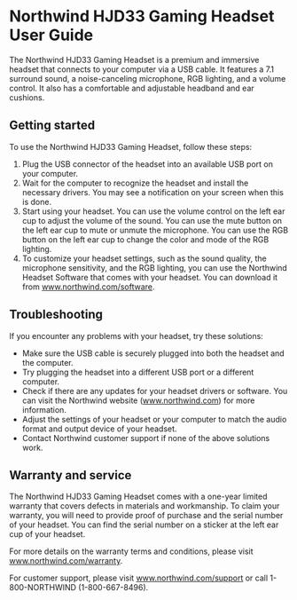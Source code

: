 # Northwind HJD33 Gaming Headset User Guide

The Northwind HJD33 Gaming Headset is a premium and immersive headset that connects to your computer via a USB cable. It features a 7.1 surround sound, a noise-canceling microphone, RGB lighting, and a volume control. It also has a comfortable and adjustable headband and ear cushions.

## Getting started

To use the Northwind HJD33 Gaming Headset, follow these steps:

1. Plug the USB connector of the headset into an available USB port on your computer.
2. Wait for the computer to recognize the headset and install the necessary drivers. You may see a notification on your screen when this is done.
3. Start using your headset. You can use the volume control on the left ear cup to adjust the volume of the sound. You can use the mute button on the left ear cup to mute or unmute the microphone. You can use the RGB button on the left ear cup to change the color and mode of the RGB lighting.
4. To customize your headset settings, such as the sound quality, the microphone sensitivity, and the RGB lighting, you can use the Northwind Headset Software that comes with your headset. You can download it from www.northwind.com/software.

## Troubleshooting

If you encounter any problems with your headset, try these solutions:

- Make sure the USB cable is securely plugged into both the headset and the computer.
- Try plugging the headset into a different USB port or a different computer.
- Check if there are any updates for your headset drivers or software. You can visit the Northwind website (www.northwind.com) for more information.
- Adjust the settings of your headset or your computer to match the audio format and output device of your headset.
- Contact Northwind customer support if none of the above solutions work.

## Warranty and service

The Northwind HJD33 Gaming Headset comes with a one-year limited warranty that covers defects in materials and workmanship. To claim your warranty, you will need to provide proof of purchase and the serial number of your headset. You can find the serial number on a sticker at the left ear cup of your headset.

For more details on the warranty terms and conditions, please visit www.northwind.com/warranty.

For customer support, please visit www.northwind.com/support or call 1-800-NORTHWIND (1-800-667-8496).